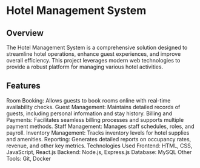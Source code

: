 # Hotel Management System
## Overview
The Hotel Management System is a comprehensive solution designed to streamline hotel operations, enhance guest experiences, and improve overall efficiency. This project leverages modern web technologies to provide a robust platform for managing various hotel activities.

## Features
Room Booking: Allows guests to book rooms online with real-time availability checks.
Guest Management: Maintains detailed records of guests, including personal information and stay history.
Billing and Payments: Facilitates seamless billing processes and supports multiple payment methods.
Staff Management: Manages staff schedules, roles, and payroll.
Inventory Management: Tracks inventory levels for hotel supplies and amenities.
Reporting: Generates detailed reports on occupancy rates, revenue, and other key metrics.
Technologies Used
Frontend: HTML, CSS, JavaScript, React.js
Backend: Node.js, Express.js
Database: MySQL
Other Tools: Git, Docker
